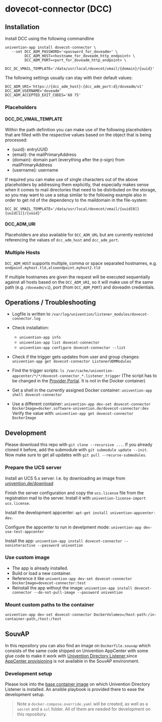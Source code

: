 # dovecot-connector (DCC)

## Installation

Install DCC using the following commandline
```
univention-app install dovecot-connector \
   --set DCC_ADM_PASSWORD='<password_for_doveadm>' \
         DCC_ADM_HOST=<hostname_for_doveadm_http_endpoint> \
         DCC_ADM_PORT=<port_for_doveadm_http_endpoint> \
         DCC_DC_VMAIL_TEMPLATE='/data/usr/local/dovecot/vmail/{domain}/{uuid}'
```

The following settings usually can stay with their default values:
```
DCC_ADM_URI='https://{dcc_adm_host}:{dcc_adm_port:d}/doveadm/v1'
DCC_ADM_USERNAME='doveadm'
DCC_ADM_ACCEPTED_EXIT_CODES='68 75'
```

### Placeholders

#### DCC_DC_VMAIL_TEMPLATE

Within the path definition you can make use of the following placeholders that are filled with the respective values based on the object that is being processed:

- {uuid}: entryUUID
- {email}: the mailPrimaryAddress
- {domain}: domain part (everything after the `@`-sign) from mailPrimaryAddress
- {username}: username

If required you can make use of single characters out of the above placeholders by addressing them explicitly, that especially makes sense when it comes to mail directories that need to be distributed on the storage, so you may want to use a setup similar to the following example also in order to get rid of the dependency to the maildomain in the file-system:
```
DCC_DC_VMAIL_TEMPLATE='/data/usr/local/dovecot/vmail/{uuid[0]}{uuid[1]}/{uuid}'
```

#### DCC_ADM_URI

Placeholders are also available for `DCC_ADM_URL` but are currently restricted referencing the values of `dcc_adm_host` and `dcc_adm_port`.

### Multiple Hosts

`DCC_ADM_HOST` supports multiple, comma or space separated hostnames, e.g. `endpoint.myhost.tld,alsoendpoint.myhost2.tld`

If multiple hostnames are given the request will be executed sequentially against all hosts based on the `DCC_ADM_URI`, so it will make use of the same path (e.g. `/doveadm/v1`), port (from `DCC_ADM_PORT`) and doveadm credentials.

## Operations / Troubleshooting

* Logfile is written to `/var/log/univention/listener_modules/dovecot-connector.log`

* Check installation:
  * `univention-app info`
  * `univention-app list dovecot-connector`
  * `univention-app configure dovecot-connector --list`

* Check if the trigger gets updates from user and group changes: `univention-app get dovecot-connector ListenerUDMModules`

* Find the trigger scripts: `ls /var/cache/univention-appcenter/*/*/dovecot-connector_*.listener_trigger`
  (The script has to be changed in the [Provider Portal](https://provider-portal.software-univention.de/univention/management/#module=appcenter-selfservice::0:). It is not in the Docker container)

* Get a shell in the currently assigned Docker container: `univention-app shell dovecot-connector`

* Use a different container: `univention-app dev-set dovecot-connector DockerImage=docker.software-univention.de/dovecot-connector:dev`
  Verify the value with: `univention-app get dovecot-connector DockerImage`


## Development

Please download this repo with `git clone --recursive ...`.
If you already cloned it before, add the submodule with `git submodule update --init`.
Now make sure to get all updates with `git pull --recurse-submodules`.


### Prepare the UCS server

Install an UCS 5.x server.
I.e. by downloading an image from [univention.de/download](https://www.univention.de/download/download-ucs/)

Finish the server configuration and
copy the `ucs.license` file from the registration mail to the server.
Install it with `univention-license-import ucs.license`.

Install the development appcenter: `apt-get install univention-appcenter-dev`.

Configure the appcenter to run in develpment mode: `univention-app dev-use-test-appcenter`

Install the app: `univention-app install dovecot-connector --noninteractive --password univention`


### Use custom image

- The app is already installed.
- Build or load a new container.
- Reference it like `univention-app dev-set dovecot-connector DockerImage=dovecot-connector:test`
- Reinstall the app without the image: `univention-app install dovecot-connector --do-not-pull-image --password univention`


### Mount custom paths to the container

`univention-app dev-set dovecot-connector DockerVolumes=/host-path:/in-container-path,/test:/test`


## SouvAP

In this repository you can also find an image on `Dockerfile.souvap` which
consists of the same code shipped on Univention AppCenter with some glue code
to make it work with [Univention Directory Listener](https://docs.software-univention.de/developer-reference/5.0/en/listener/index.html),since [AppCenter provisioning](https://docs.software-univention.de/app-center/5.0/en/identity_management.html#provisioning)
is not available in the SouvAP environment.

### Development setup

Please look into the [base container image](https://git.knut.univention.de/univention/customers/dataport/upx/container-listener-base#preparation)
on which Univention Directory Listener is installed. An ansible playbook is
provided there to ease the development setup.

> Note a `docker-compose.override.yaml` will be created, as well as a `secret`
and a `ssl` folder. All of them are needed for development on this repository.
